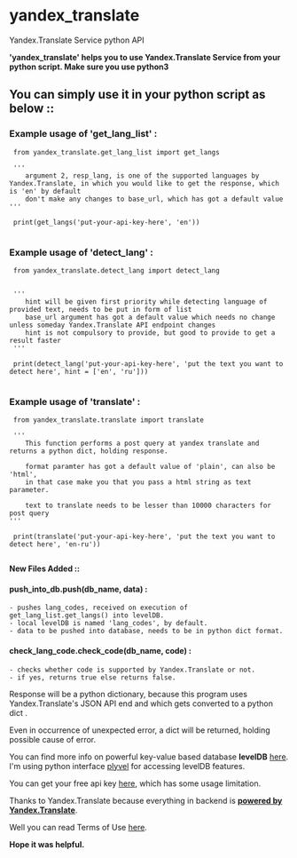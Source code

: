 # yandex_translate
 Yandex.Translate Service python API


**'yandex_translate' helps you to use Yandex.Translate Service from your python script. Make sure you use python3**


 ## You can simply use it in your python script as below :: 



 ### Example usage of 'get_lang_list' :


``` 
 from yandex_translate.get_lang_list import get_langs
 
 '''
    argument 2, resp_lang, is one of the supported languages by Yandex.Translate, in which you would like to get the response, which is 'en' by default
    don't make any changes to base_url, which has got a default value
'''

 print(get_langs('put-your-api-key-here', 'en'))
 
```



 ### Example usage of 'detect_lang' :


``` 
 from yandex_translate.detect_lang import detect_lang
 

 '''
    hint will be given first priority while detecting language of provided text, needs to be put in form of list
    base_url argument has got a default value which needs no change unless someday Yandex.Translate API endpoint changes 
    hint is not compulsory to provide, but good to provide to get a result faster
 '''

 print(detect_lang('put-your-api-key-here', 'put the text you want to detect here', hint = ['en', 'ru']))
 
```



### Example usage of 'translate' :


``` 
 from yandex_translate.translate import translate 
 
 '''
    This function performs a post query at yandex translate and returns a python dict, holding response.
    
    format paramter has got a default value of 'plain', can also be 'html', 
    in that case make you that you pass a html string as text parameter.
    
    text to translate needs to be lesser than 10000 characters for post query
'''
 
 print(translate('put-your-api-key-here', 'put the text you want to detect here', 'en-ru'))
 
```



**New Files Added ::**



#### push_into_db.push(db_name, data) :

    - pushes lang_codes, received on execution of get_lang_list.get_langs() into levelDB.
    - local levelDB is named 'lang_codes', by default.
    - data to be pushed into database, needs to be in python dict format.



#### check_lang_code.check_code(db_name, code) :

    - checks whether code is supported by Yandex.Translate or not.
    - if yes, returns true else returns false.



Response will be a python dictionary, because this program uses Yandex.Translate's JSON API end and which gets converted to a python dict .


Even in occurrence of unexpected error, a dict will be returned, holding possible cause of error.


You can find more info on powerful key-value based database **levelDB** [here](http://leveldb.org/). I'm using python interface [plyvel](https://plyvel.readthedocs.io/en/latest/index.html) for accessing levelDB features.


You can get your free api key [here](https://passport.yandex.com/auth?origin=translate&retpath=https%3A%2F%2Ftranslate.yandex.com%2Fdevelopers%2Fkeys), which has some usage limitation.



Thanks to Yandex.Translate because everything in backend is [**powered by Yandex.Translate**](http://translate.yandex.com/).



Well you can read Terms of Use [here](https://translate.yandex.com/developers/offer).



**Hope it was helpful.**
